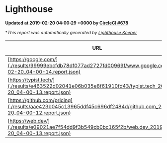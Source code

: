 
# Lighthouse

**Updated at 2019-02-20 04:00:29 +0000 by [CircleCI #678](https://circleci.com/gh/ItinerisLtd/lighthouse-keeper-example/678)**

**This report was automatically generated by [Lighthouse Keeper](https://github.com/itinerisltd/lighthouse-keeper)*

| URL | Performance | Accessibility | Best Practices | SEO | PWA | Updated At |
| --- | --- | --- | --- | --- | --- | --- |
| [https://google.com/](./results/99999ebcfdb78df077ad2727fd00969f/www.google.com_2019-02-20_04-00-14.report.json) | 0.95 | 0.71 | 0.93 | 0.8 | 0.58 | 2019-02-20T04:00:14.718Z |
| [https://typist.tech/](./results/e463522d02041e06b035e8f61910fd43/typist.tech_2019-02-20_04-00-13.report.json) | 1 |  |  |  |  | 2019-02-20T04:00:13.912Z |
| [https://github.com/pricing](./results/aae423b045c13965ddf45c696df2484d/github.com_2019-02-20_04-00-12.report.json) | 0.71 | 0.89 | 0.93 | 0.9 | 0.58 | 2019-02-20T04:00:12.969Z |
| [https://web.dev/](./results/e09021ae7f54dd9f3b549cb0bc165f2b/web.dev_2019-02-20_04-00-13.report.json) | 0.92 | 0.93 | 1 | 0.91 | 1 | 2019-02-20T04:00:13.305Z |
